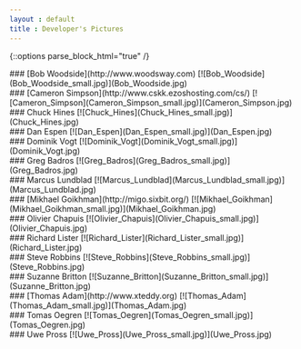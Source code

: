 ```yaml
---
layout : default
title : Developer's Pictures
---
```

{::options parse_block_html="true" /}
<div class="authors_pic">

<div>
### [Bob Woodside](http://www.woodsway.com)
  [![Bob_Woodside](Bob_Woodside_small.jpg)](Bob_Woodside.jpg)
</div>

<div>
### [Cameron Simpson](http://www.cskk.ezoshosting.com/cs/)
  [![Cameron_Simpson](Cameron_Simpson_small.jpg)](Cameron_Simpson.jpg)
</div>

<div>
### Chuck Hines
  [![Chuck_Hines](Chuck_Hines_small.jpg)](Chuck_Hines.jpg)
</div>

<div>
### Dan Espen
  [![Dan_Espen](Dan_Espen_small.jpg)](Dan_Espen.jpg)
</div>

<div>
### Dominik Vogt
  [![Dominik_Vogt](Dominik_Vogt_small.jpg)](Dominik_Vogt.jpg)
</div>

<div>
### Greg Badros
  [![Greg_Badros](Greg_Badros_small.jpg)](Greg_Badros.jpg)
</div>

<div>
### Marcus Lundblad
  [![Marcus_Lundblad](Marcus_Lundblad_small.jpg)](Marcus_Lundblad.jpg)
</div>

<div>
### [Mikhael Goikhman](http://migo.sixbit.org/)
  [![Mikhael_Goikhman](Mikhael_Goikhman_small.jpg)](Mikhael_Goikhman.jpg)
</div>

<div>
### Olivier Chapuis
  [![Olivier_Chapuis](Olivier_Chapuis_small.jpg)](Olivier_Chapuis.jpg)
</div>

<div>
### Richard Lister
  [![Richard_Lister](Richard_Lister_small.jpg)](Richard_Lister.jpg)
</div>

<div>
### Steve Robbins
  [![Steve_Robbins](Steve_Robbins_small.jpg)](Steve_Robbins.jpg)
</div>

<div>
### Suzanne Britton
  [![Suzanne_Britton](Suzanne_Britton_small.jpg)](Suzanne_Britton.jpg)
</div>

<div>
### [Thomas Adam](http://www.xteddy.org)
  [![Thomas_Adam](Thomas_Adam_small.jpg)](Thomas_Adam.jpg)
</div>

<div>
### Tomas Oegren
  [![Tomas_Oegren](Tomas_Oegren_small.jpg)](Tomas_Oegren.jpg)
</div>

<div>
### Uwe Pross
  [![Uwe_Pross](Uwe_Pross_small.jpg)](Uwe_Pross.jpg)
</div>

</div>
